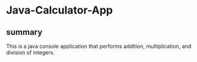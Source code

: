 # Java-Calculator-App

## summary
This is a java console application that performs addition, multiplication, and division of integers.
